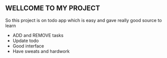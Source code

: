 ## WELLCOME TO MY PROJECT ## 

So this project is on todo app which is easy and gave really good source to learn

- ADD and REMOVE tasks
- Update todo
- Good interface
- Have sweats and hardwork